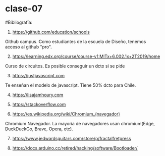 # clase-07


#Bibliografía: 

1. https://github.com/education/schools

Github campus. Como estudiantes de la escuela de Diseño, tenemos acceso al github "pro".

2. https://learning.edx.org/course/course-v1:MITx+6.002.1x+2T2019/home

Curso de circuitos. Es posible conseguir un dcto si se pide

3. https://justjavascript.com 

Te enseñan el modelo de javascript. Tiene 50% dcto para Chile.

4. https://lisajamhoury.com

5. https://stackoverflow.com

6. https://es.wikipedia.org/wiki/Chromium_(navegador)

Chromium Navegador. La mayoría de navegadores usan chromium(Edge, DuckDuckGo, Brave, Opera, etc).

7. https://www.jedwardsguitars.com/store/p/fractalfretpress

8. https://docs.arduino.cc/retired/hacking/software/Bootloader/

